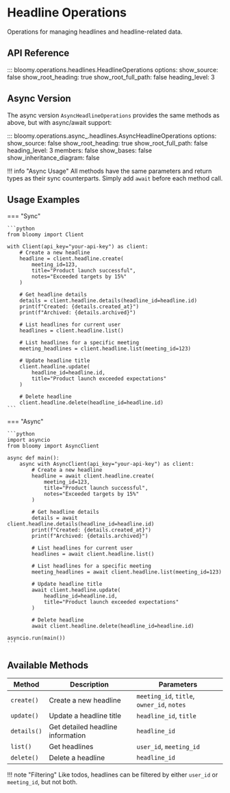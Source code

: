 # Headline Operations

Operations for managing headlines and headline-related data.

## API Reference

::: bloomy.operations.headlines.HeadlineOperations
    options:
      show_source: false
      show_root_heading: true
      show_root_full_path: false
      heading_level: 3

## Async Version

The async version `AsyncHeadlineOperations` provides the same methods as above, but with async/await support:

::: bloomy.operations.async_.headlines.AsyncHeadlineOperations
    options:
      show_source: false
      show_root_heading: true
      show_root_full_path: false
      heading_level: 3
      members: false
      show_bases: false
      show_inheritance_diagram: false

!!! info "Async Usage"
    All methods have the same parameters and return types as their sync counterparts. Simply add `await` before each method call.

## Usage Examples

=== "Sync"

    ```python
    from bloomy import Client
    
    with Client(api_key="your-api-key") as client:
        # Create a new headline
        headline = client.headline.create(
            meeting_id=123,
            title="Product launch successful",
            notes="Exceeded targets by 15%"
        )
        
        # Get headline details
        details = client.headline.details(headline_id=headline.id)
        print(f"Created: {details.created_at}")
        print(f"Archived: {details.archived}")
        
        # List headlines for current user
        headlines = client.headline.list()
        
        # List headlines for a specific meeting
        meeting_headlines = client.headline.list(meeting_id=123)
        
        # Update headline title
        client.headline.update(
            headline_id=headline.id,
            title="Product launch exceeded expectations"
        )
        
        # Delete headline
        client.headline.delete(headline_id=headline.id)
    ```

=== "Async"

    ```python
    import asyncio
    from bloomy import AsyncClient
    
    async def main():
        async with AsyncClient(api_key="your-api-key") as client:
            # Create a new headline
            headline = await client.headline.create(
                meeting_id=123,
                title="Product launch successful",
                notes="Exceeded targets by 15%"
            )
            
            # Get headline details
            details = await client.headline.details(headline_id=headline.id)
            print(f"Created: {details.created_at}")
            print(f"Archived: {details.archived}")
            
            # List headlines for current user
            headlines = await client.headline.list()
            
            # List headlines for a specific meeting
            meeting_headlines = await client.headline.list(meeting_id=123)
            
            # Update headline title
            await client.headline.update(
                headline_id=headline.id,
                title="Product launch exceeded expectations"
            )
            
            # Delete headline
            await client.headline.delete(headline_id=headline.id)
    
    asyncio.run(main())
    ```

## Available Methods

| Method | Description | Parameters |
|--------|-------------|------------|
| `create()` | Create a new headline | `meeting_id`, `title`, `owner_id`, `notes` |
| `update()` | Update a headline title | `headline_id`, `title` |
| `details()` | Get detailed headline information | `headline_id` |
| `list()` | Get headlines | `user_id`, `meeting_id` |
| `delete()` | Delete a headline | `headline_id` |

!!! note "Filtering"
    Like todos, headlines can be filtered by either `user_id` or `meeting_id`, but not both.